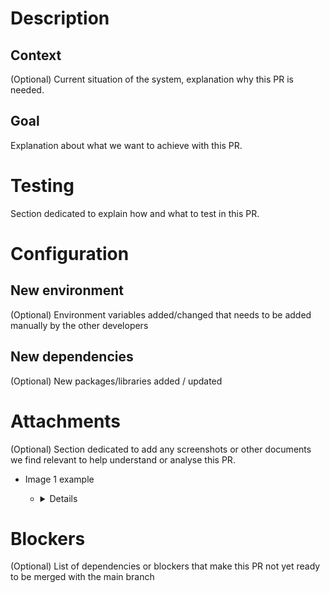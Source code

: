# Description

## Context

(Optional) Current situation of the system, explanation why this PR is needed.

## Goal

Explanation about what we want to achieve with this PR.

# Testing

Section dedicated to explain how and what to test in this PR.

# Configuration

## New environment

(Optional) Environment variables added/changed that needs to be added manually by
the other developers

## New dependencies

(Optional) New packages/libraries added / updated

# Attachments

(Optional) Section dedicated to add any screenshots or other documents we find
relevant to help understand or analyse this PR.

- Image 1 example

  - <details closed>
      <img src="https://static01.nyt.com/images/2018/09/01/science/01TB-CATS/01TB-CATS-videoSixteenByNineJumbo1600.jpg" width="50%" height="50%">
    </details>

# Blockers

(Optional) List of dependencies or blockers that make this PR not yet ready to be
merged with the main branch
